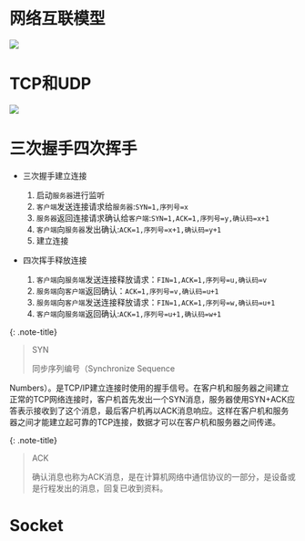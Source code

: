# 网络互联模型

![](https://cdn.jsdelivr.net/gh/guosonglu/images@master/blog-img/20221215174416.png)

# TCP和UDP

![](https://cdn.jsdelivr.net/gh/guosonglu/images@master/blog-img/20221215180948.png)

# 三次握手四次挥手

- 三次握手建立连接
    1. 启动`服务器`进行监听
    2. `客户端`发送连接请求给`服务器`:`SYN=1,序列号=x`
    3. `服务器`返回连接请求确认给`客户端`:`SYN=1,ACK=1,序列号=y,确认码=x+1`
    4. `客户端`向`服务器`发出确认:`ACK=1,序列号=x+1,确认码=y+1`
    5. 建立连接

- 四次挥手释放连接
    1. `客户端`向`服务端`发送连接释放请求：`FIN=1,ACK=1,序列号=u,确认码=v`
    2. `服务端`向`客户端`返回确认：`ACK=1,序列号=v,确认码=u+1`
    3. `服务端`向`客户端`发送连接释放请求：`FIN=1,ACK=1,序列号=w,确认码=u+1`
    4. `客户端`向`服务端`返回确认:`ACK=1,序列号=u+1,确认码=w+1`

{: .note-title}
> SYN
>
> 同步序列编号（Synchronize Sequence
>
Numbers）。是TCP/IP建立连接时使用的握手信号。在客户机和服务器之间建立正常的TCP网络连接时，客户机首先发出一个SYN消息，服务器使用SYN+ACK应答表示接收到了这个消息，最后客户机再以ACK消息响应。这样在客户机和服务器之间才能建立起可靠的TCP连接，数据才可以在客户机和服务器之间传递。

{: .note-title}
> ACK
>
> 确认消息也称为ACK消息，是在计算机网络中通信协议的一部分，是设备或是行程发出的消息，回复已收到资料。

# Socket



